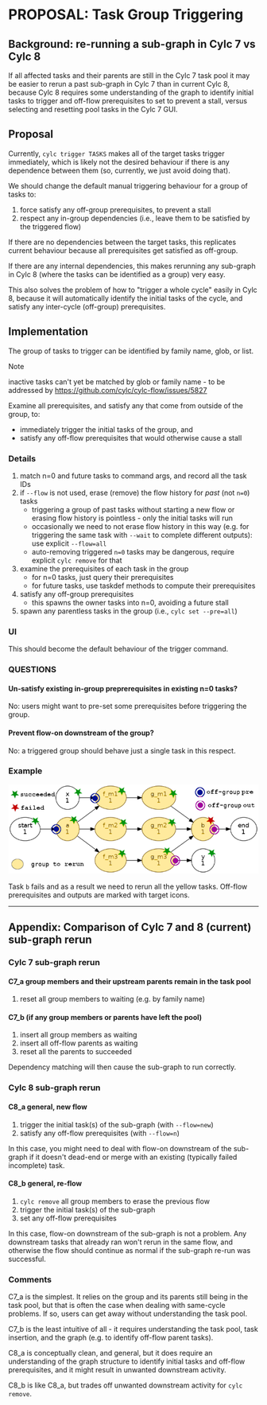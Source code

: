 # PROPOSAL: Task Group Triggering

## Background: re-running a sub-graph in Cylc 7 vs Cylc 8

If all affected tasks and their parents are still in the Cylc 7 task pool it may be
easier to rerun a past sub-graph in Cylc 7 than in current Cylc 8, because
Cylc 8 requires some understanding of the graph to identify initial tasks to trigger
and off-flow prerequisites to set to prevent a stall, versus selecting and resetting
pool tasks in the Cylc 7 GUI.

## Proposal

Currently, `cylc trigger TASKS` makes all of the target tasks trigger immediately,
which is likely not the desired behaviour if there is any dependence between them
(so, currently, we just avoid doing that).

We should change the default manual triggering behaviour for a group of tasks to:
 1. force satisfy any off-group prerequisites, to prevent a stall
 1. respect any in-group dependencies (i.e., leave them to be satisfied by the
 triggered flow)

If there are no dependencies between the target tasks, this replicates current
behaviour because all prerequisites get satisfied as off-group.

If there are any internal dependencies, this makes rerunning any sub-graph in
Cylc 8 (where the tasks can be identified as a group) very easy.

This also solves the problem of how to "trigger a whole cycle" easily in Cylc 8,
because it will automatically identify the initial tasks of the cycle, and satisfy
any inter-cycle (off-group) prerequisites.

## Implementation

The group of tasks to trigger can be identified by family name, glob, or list.

> [!NOTE]
> inactive tasks can't yet be matched by glob or family name - to be
> addressed by https://github.com/cylc/cylc-flow/issues/5827

Examine all prerequisites, and satisfy any that come from outside of the group, to:
- immediately trigger the initial tasks of the group, and
- satisfy any off-flow prerequisites that would otherwise cause a stall

### Details

   1. match n=0 and future tasks to command args, and record all the task IDs
   1. if `--flow` is not used, erase (remove) the flow history for *past* (not `n=0`) tasks
      - triggering a group of past tasks without starting a new flow or erasing flow history
      is pointless - only the initial tasks will run
      - occasionally we need to not erase flow history in this way (e.g. for triggering the
      same task with `--wait` to complete different outputs): use explicit `--flow=all`
      - auto-removing triggered `n=0` tasks may be dangerous, require explicit `cylc remove`
      for that
   1. examine the prerequisites of each task in the group
       - for n=0 tasks, just query their prerequisites
       - for future tasks, use taskdef methods to compute their prerequisites
   1. satisfy any off-group prerequisites
       - this spawns the owner tasks into n=0, avoiding a future stall
   1. spawn any parentless tasks in the group (i.e., `cylc set --pre=all`)


### UI

This should become the default behaviour of the trigger command.

### QUESTIONS

#### Un-satisfy existing in-group preprerequisites in existing n=0 tasks?

No: users might want to pre-set some prerequisites before triggering the group.

#### Prevent flow-on downstream of the group?

No: a triggered group should behave just a single task in this respect.

### Example

![graph](img/rerun.png)

Task `b` fails and as a result we need to rerun all the yellow tasks.
Off-flow prerequisites and outputs are marked with target icons.

-----

## Appendix: Comparison of Cylc 7 and 8 (current) sub-graph rerun

### Cylc 7 sub-graph rerun

#### C7_a group members and their upstream parents remain in the task pool

1. reset all group members to waiting (e.g. by family name)

#### C7_b (if any group members or parents have left the pool)

1. insert all group members as waiting
2. insert all off-flow parents as waiting
3. reset all the parents to succeeded

Dependency matching will then cause the sub-graph to run correctly.

### Cylc 8 sub-graph rerun

#### C8_a general, new flow

1. trigger the initial task(s) of the sub-graph (with `--flow=new`)
2. satisfy any off-flow prerequisites (with `--flow=n`)

In this case, you might need to deal with flow-on downstream of the sub-graph if it
doesn't dead-end or merge with an existing (typically failed incomplete) task.

#### C8_b general, re-flow

1. `cylc remove` all group members to erase the previous flow
2. trigger the initial task(s) of the sub-graph
3. set any off-flow prerequisites

In this case, flow-on downstream of the sub-graph is not a problem. Any
downstream tasks that already ran won't rerun in the same flow, and otherwise
the flow should continue as normal if the sub-graph re-run was successful.

### Comments

C7_a is the simplest. It relies on the group and its parents still being in the task
pool, but that is often the case when dealing with same-cycle problems. If so,
users can get away without understanding the task pool.

C7_b is the least intuitive of all - it requires understanding the task pool,
task insertion, and the graph (e.g. to identify off-flow parent tasks).

C8_a is conceptually clean, and general, but it does require an understanding of the
graph structure to identify initial tasks and off-flow prerequisites, and it might
result in unwanted downstream activity.

C8_b is like C8_a, but trades off unwanted downstream activity for `cylc remove`.
